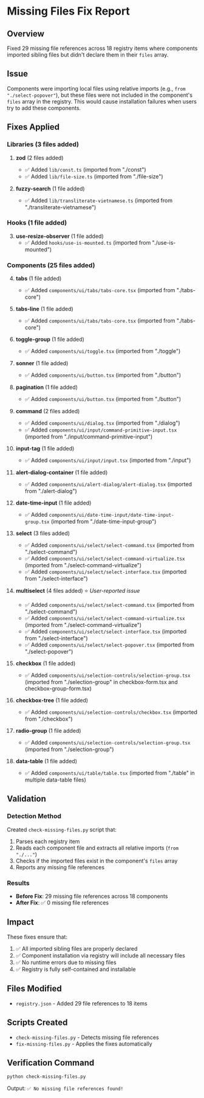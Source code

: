# Missing Files Fix Report

## Overview

Fixed 29 missing file references across 18 registry items where components imported sibling files but didn't declare them in their `files` array.

## Issue

Components were importing local files using relative imports (e.g., `from "./select-popover"`), but these files were not included in the component's `files` array in the registry. This would cause installation failures when users try to add these components.

## Fixes Applied

### Libraries (3 files added)

1. **zod** (2 files added)
   - ✅ Added `lib/const.ts` (imported from "./const")
   - ✅ Added `lib/file-size.ts` (imported from "./file-size")

2. **fuzzy-search** (1 file added)
   - ✅ Added `lib/transliterate-vietnamese.ts` (imported from "./transliterate-vietnamese")

### Hooks (1 file added)

3. **use-resize-observer** (1 file added)
   - ✅ Added `hooks/use-is-mounted.ts` (imported from "./use-is-mounted")

### Components (25 files added)

4. **tabs** (1 file added)
   - ✅ Added `components/ui/tabs/tabs-core.tsx` (imported from "./tabs-core")

5. **tabs-line** (1 file added)
   - ✅ Added `components/ui/tabs/tabs-core.tsx` (imported from "./tabs-core")

6. **toggle-group** (1 file added)
   - ✅ Added `components/ui/toggle.tsx` (imported from "./toggle")

7. **sonner** (1 file added)
   - ✅ Added `components/ui/button.tsx` (imported from "./button")

8. **pagination** (1 file added)
   - ✅ Added `components/ui/button.tsx` (imported from "./button")

9. **command** (2 files added)
   - ✅ Added `components/ui/dialog.tsx` (imported from "./dialog")
   - ✅ Added `components/ui/input/command-primitive-input.tsx` (imported from "./input/command-primitive-input")

10. **input-tag** (1 file added)
    - ✅ Added `components/ui/input/input.tsx` (imported from "./input")

11. **alert-dialog-container** (1 file added)
    - ✅ Added `components/ui/alert-dialog/alert-dialog.tsx` (imported from "./alert-dialog")

12. **date-time-input** (1 file added)
    - ✅ Added `components/ui/date-time-input/date-time-input-group.tsx` (imported from "./date-time-input-group")

13. **select** (3 files added)
    - ✅ Added `components/ui/select/select-command.tsx` (imported from "./select-command")
    - ✅ Added `components/ui/select/select-command-virtualize.tsx` (imported from "./select-command-virtualize")
    - ✅ Added `components/ui/select/select-interface.tsx` (imported from "./select-interface")

14. **multiselect** (4 files added) ⭐ _User-reported issue_
    - ✅ Added `components/ui/select/select-command.tsx` (imported from "./select-command")
    - ✅ Added `components/ui/select/select-command-virtualize.tsx` (imported from "./select-command-virtualize")
    - ✅ Added `components/ui/select/select-interface.tsx` (imported from "./select-interface")
    - ✅ Added `components/ui/select/select-popover.tsx` (imported from "./select-popover")

15. **checkbox** (1 file added)
    - ✅ Added `components/ui/selection-controls/selection-group.tsx` (imported from "./selection-group" in checkbox-form.tsx and checkbox-group-form.tsx)

16. **checkbox-tree** (1 file added)
    - ✅ Added `components/ui/selection-controls/checkbox.tsx` (imported from "./checkbox")

17. **radio-group** (1 file added)
    - ✅ Added `components/ui/selection-controls/selection-group.tsx` (imported from "./selection-group")

18. **data-table** (1 file added)
    - ✅ Added `components/ui/table/table.tsx` (imported from "./table" in multiple data-table files)

## Validation

### Detection Method

Created `check-missing-files.py` script that:

1. Parses each registry item
2. Reads each component file and extracts all relative imports (`from "./..."`)
3. Checks if the imported files exist in the component's `files` array
4. Reports any missing file references

### Results

- **Before Fix**: 29 missing file references across 18 components
- **After Fix**: ✅ 0 missing file references

## Impact

These fixes ensure that:

1. ✅ All imported sibling files are properly declared
2. ✅ Component installation via registry will include all necessary files
3. ✅ No runtime errors due to missing files
4. ✅ Registry is fully self-contained and installable

## Files Modified

- `registry.json` - Added 29 file references to 18 items

## Scripts Created

- `check-missing-files.py` - Detects missing file references
- `fix-missing-files.py` - Applies the fixes automatically

## Verification Command

```bash
python check-missing-files.py
```

Output: `✅ No missing file references found!`
